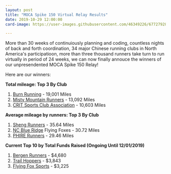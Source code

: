 ```yaml
---
layout: post
title: "MOCA Spike 150 Virtual Relay Results"
date: 2019-10-29 12:00:00
card-image: https://user-images.githubusercontent.com/46349226/67727928-abedbf00-f9c1-11e9-8b66-606fb8eb9241.jpg

---
```


More than 30 weeks of continuiously planning and coding, countless nights of back and forth coordination, 34 major Chinese running clubs in North America's participatioon, more than three thousand runners take turn to run virtually in period of 24 weeks,  we can now finally annouce the winners of our unpresendented MOCA Spike 150 Relay!

Here are our winners:
<!--more-->

<b>Total mileage: Top 3 By Club</b>
1. <a href="/spike-relay/club/club.html#128445">Burn Running</a> - 19,001 Miles
2. <a href="/spike-relay/club/club.html#241951">Misty Mountain Runners</a> - 13,092 Miles
3. <a href="/spike-relay/club/club.html#187897">CRIT Sports Club Association</a> - 10,603 Miles

<b>Average mileage by runners: Top 3 By Club</b>
1. <a href="/spike-relay/club/club.html#175314">Sheng Runners</a> - 35.64 Miles
2. <a href="/spike-relay/club/club.html#516025">NC Blue Ridge</a> Flying Foxes - 30.72 Miles
3. <a href="/spike-relay/club/club.html#330129">PHIRE Runners</a> - 29.46 Miles

<b>Current Top 10 by Total Funds Raised (Ongoing Until 12/01/2019)</b>
1. <a href="/spike-relay/club/club.html#327007">Bergen Runners</a> - $4,680
2. <a href="/spike-relay/club/club.htmlTrail Hoppers">Trail Hoppers</a> - $3,843
3. <a href="https://flyingfoxcsc.org/">Flying Fox Sports</a> - $3,225
